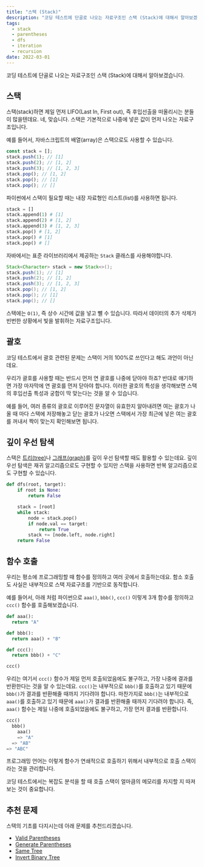 ```yaml
---
title: "스택 (Stack)"
description: "코딩 테스트에 단골로 나오는 자료구조인 스택 (Stack)에 대해서 알아보겠습니다."
tags:
  - stack
  - parentheses
  - dfs
  - iteration
  - recursion
date: 2022-03-01
---
```


코딩 테스트에 단골로 나오는 자료구조인 스택 (Stack)에 대해서 알아보겠습니다.

## 스택

스택(stack)하면 제일 먼저 LIFO(Last In, First out), 즉 후입선출을 떠올리시는 분들이 많을텐데요.
네, 맞습니다. 스택은 기본적으로 나중에 넣은 값이 먼저 나오는 자료구조입니다.

예를 들어서, 자바스크립트의 배열(array)은 스택으로도 사용할 수 있습니다.

```js
const stack = [];
stack.push(1); // [1]
stack.push(2); // [1, 2]
stack.push(3); // [1, 2, 3]
stack.pop(); // [1, 2]
stack.pop(); // [1]
stack.pop(); // []
```

파이썬에서 스택이 필요할 때는 내장 자료형인 리스트(list)를 사용하면 됩니다.

```py
stack = []
stack.append(1) # [1]
stack.append(2) # [1, 2]
stack.append(3) # [1, 2, 3]
stack.pop() # [1, 2]
stack.pop() # [1]
stack.pop() # []
```

자바에서는 표준 라이브러리에서 제공하는 `Stack` 클래스를 사용해야합니다.

```java
Stack<Character> stack = new Stack<>();
stack.push(1); // [1]
stack.push(2); // [1, 2]
stack.push(3); // [1, 2, 3]
stack.pop(); // [1, 2]
stack.pop(); // [1]
stack.pop(); // []
```

스택에는 `O(1)`, 즉 상수 시간에 값을 넣고 뺄 수 있습니다.
따라서 데이터의 추가 삭제가 빈번한 상황에서 빛을 발휘하는 자료구조입니다.

## 괄호

코딩 테스트에서 괄호 관련된 문제는 스택이 거의 100%로 쓰인다고 해도 과언이 아닌데요.

우리가 괄호를 사용할 때는 반드시 먼저 연 괄호를 나중에 닫아야 하죠?
반대로 얘기하면 가장 마자막에 연 괄호를 먼저 닫아야 합니다.
이러한 괄호의 특성을 생각해보면 스택의 후입선출 특성과 궁합이 딱 맞는다는 것을 알 수 있습니다.

예를 들어, 여러 종류의 괄호로 이루어진 문자열이 유효한지 알아내려면 여는 괄호가 나올 때 마다 스택에 저장해놓고 닫는 괄호가 나오면 스택에서 가장 최근에 넣은 여는 괄호를 꺼내서 짝이 맞는지 확인해보면 됩니다.

## 깊이 우선 탐색

스택은 [트리(tree)](/data-structures/binary-tree/)나 [그래프(graph)](/data-structures/graph/)를 깊이 우선 탐색할 때도 활용할 수 있는데요.
깊이 우선 탐색은 재귀 알고리즘으로도 구현할 수 있지만 스택을 사용하면 반복 알고리즘으로도 구현할 수 있습니다.

```py
def dfs(root, target):
    if root is None:
        return False

    stack = [root]
    while stack:
        node = stack.pop()
        if node.val == target:
            return True
        stack += [node.left, node.right]
    return False
```

## 함수 호출

우리는 평소에 프로그래밍할 때 함수를 정의하고 여러 곳에서 호출하는데요.
함소 호출도 사실은 내부적으로 스택 자료구조를 기반으로 동작합니다.

예를 들어서, 아래 처럼 파이썬으로 `aaa()`, `bbb()`, `ccc()` 이렇게 3개 함수를 정의하고 `ccc()` 함수를 호출해보겠습니다.

```py
def aaa():
  return "A"

def bbb():
  return aaa() + "B"

def ccc():
  return bbb() + "C"

ccc()
```

우리는 여기서 `ccc()` 함수가 제일 먼저 호출되었음에도 불구하고, 가장 나중에 결과를 반환한다는 것을 알 수 있는데요.
`ccc()`는 내부적으로 `bbb()`를 호출하고 있기 때문에 `bbb()`가 결과를 반환해줄 때까지 기다려야 합니다.
마찬가지로 `bbb()`는 내부적으로 `aaa()`를 호출하고 있기 때문에 `aaa()`가 결과를 반환해줄 때까지 기다려야 합니다.
즉, `aaa()` 함수는 제일 나중에 호출되었음에도 불구하고, 가장 먼저 결과를 반환합니다.

```py
ccc()
  bbb()
    aaa()
    => "A"
  => "AB"
=> "ABC"
```

프로그래밍 언어는 이렇게 함수가 연쇄적으로 호출하기 위해서 내부적으로 호출 스택이라는 것을 관리합니다.

코딩 테스트에서는 복잡도 분석을 할 때 호출 스택이 얼마큼의 메모리를 차지할 지 따져보는 것이 중요합니다.

## 추천 문제

스택의 기초를 다지시는데 아래 문제를 추천드리겠습니다.

- [Valid Parentheses](/problems/valid-parentheses/)
- [Generate Parentheses](/problems/generate-parentheses/)
- [Same Tree](/problems/same-tree/)
- [Invert Binary Tree](/problems/invert-binary-tree/)
